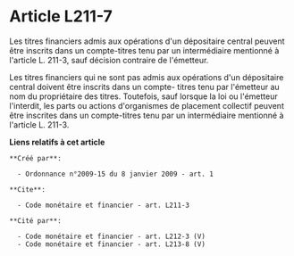 # Article L211-7

Les titres financiers admis aux opérations d'un dépositaire central peuvent être inscrits dans un compte-titres tenu par un
intermédiaire mentionné à l'article L. 211-3, sauf décision contraire de l'émetteur. 

Les titres financiers qui ne sont pas admis aux opérations d'un dépositaire central doivent être inscrits dans un compte-
titres tenu par l'émetteur au nom du propriétaire des titres. Toutefois, sauf lorsque la loi ou l'émetteur l'interdit, les
parts ou actions d'organismes de placement collectif peuvent être inscrites dans un compte-titres tenu par un intermédiaire
mentionné à l'article L. 211-3.

**Liens relatifs à cet article**

	**Créé par**:

	  - Ordonnance n°2009-15 du 8 janvier 2009 - art. 1

	**Cite**:

	  - Code monétaire et financier - art. L211-3

	**Cité par**:

	  - Code monétaire et financier - art. L212-3 (V)
	  - Code monétaire et financier - art. L213-8 (V)
